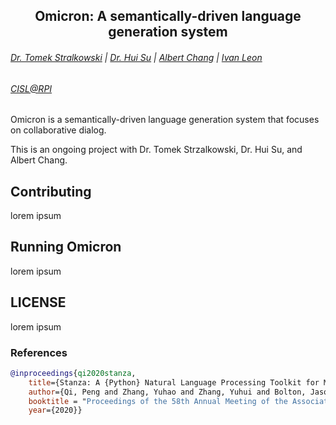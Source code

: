 <h2 align="center">Omicron: A semantically-driven language generation system</h2>

###### [Dr. Tomek Stralkowski](https://faculty.rpi.edu/node/36316 "Dr. Tomek Strzalkowski") | [Dr. Hui Su](https://cisl.rpi.edu/people/faculty/hui-su "Dr. Hui Su") | [Albert Chang](https://cisl.rpi.edu/people/students/albert-chang "Albert Chang") | [Ivan Leon](https://ivanleon.net "Ivan Leon")
###### [CISL@RPI](https://cisl.rpi.edu/ "CISL")

Omicron is a semantically-driven language generation system that focuses on collaborative dialog.  
 
This is an ongoing project with Dr. Tomek Strzalkowski, Dr. Hui Su, and Albert Chang. 

## Contributing

lorem ipsum

## Running Omicron

lorem ipsum

## LICENSE
lorem ipsum

### References
```bibtex
@inproceedings{qi2020stanza,
    title={Stanza: A {Python} Natural Language Processing Toolkit for Many Human Languages},
    author={Qi, Peng and Zhang, Yuhao and Zhang, Yuhui and Bolton, Jason and Manning, Christopher D.},
    booktitle = "Proceedings of the 58th Annual Meeting of the Association for Computational Linguistics: System Demonstrations",
    year={2020}}
```